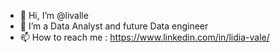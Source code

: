 - 👋 Hi, I’m @livalle
- 👀 I’m a Data Analyst and future Data engineer
- 📫 How to reach me : https://www.linkedin.com/in/lidia-vale/
<!---
livalle/livalle is a ✨ special ✨ repository because its `README.md` (this file) appears on your GitHub profile.
You can click the Preview link to take a look at your changes.
--->
